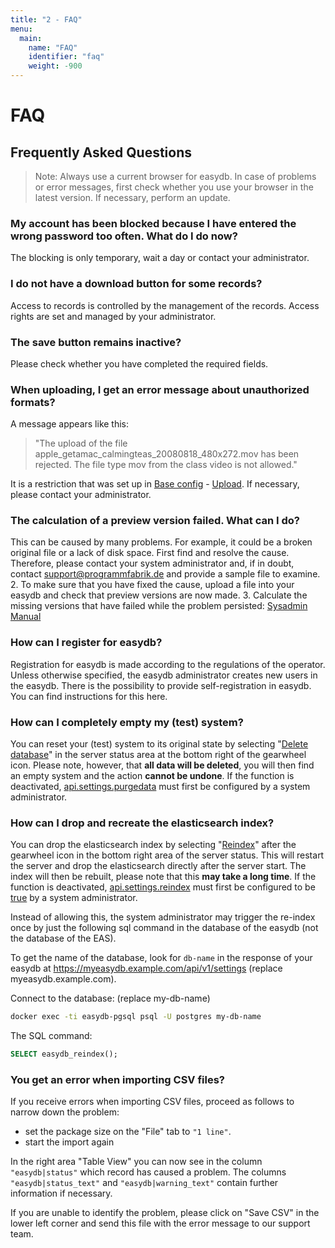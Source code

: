```yaml
---
title: "2 - FAQ"
menu:
  main:
    name: "FAQ"
    identifier: "faq"
    weight: -900
---
```

# FAQ

## Frequently Asked Questions

> Note: Always use a current browser for easydb. In case of problems or error messages, first check whether you use your browser in the latest version. If necessary, perform an update.

### My account has been blocked because I have entered the wrong password too often. What do I do now?

The blocking is only temporary, wait a day or contact your administrator.

### I do not have a download button for some records?

Access to records is controlled by the management of the records. Access rights are set and managed by your administrator.

### The save button remains inactive?

Please check whether you have completed the required fields.

### When uploading, I get an error message about unauthorized formats?

A message appears like this:

> "The upload of the file apple_getamac_calmingteas_20080818_480x272.mov has been rejected. The file type mov from the class video is not allowed."

It is a restriction that was set up in [Base config](/en/webfrontend/administration/base-config/) - [Upload](/de/webfrontend/administration/base-config/upload/). If necessary, please contact your administrator.

### The calculation of a preview version failed. What can I do?

This can be caused by many problems. For example, it could be a broken original file or a lack of disk space. First find and resolve the cause. Therefore, please contact your system administrator and, if in doubt, contact support@programmfabrik.de and provide a sample file to examine. 2. To make sure that you have fixed the cause, upload a file into your easydb and check that preview versions are now made. 3. Calculate the missing versions that have failed while the problem persisted: [Sysadmin Manual](/en/sysadmin/eas/faq/#restart-all-failed-jobs)

### How can I register for easydb?

Registration for easydb is made according to the regulations of the operator. Unless otherwise specified, the easydb administrator creates new users in the easydb. There is the possibility to provide self-registration in easydb. You can find instructions for this here.

### How can I completely empty my (test) system?

You can reset your (test) system to its original state by selecting "[Delete database](../webfrontend/administration/server-status)" in the server status area at the bottom right of the gearwheel icon. Please note, however, that **all data will be deleted**, you will then find an empty system and the action **cannot be undone**. If the function is deactivated, [api.settings.purgedata](../sysadmin/configuration/easydb-server.yml) must first be configured by a system administrator.

### How can I drop and recreate the elasticsearch index?

You can drop the elasticsearch index by selecting "[Reindex](../webfrontend/administration/server-status/#controls)" after the gearwheel icon in the bottom right area of the server status. This will restart the server and drop the elasticsearch directly after the server start. The index will then be rebuilt, please note that this **may take a long time**. If the function is deactivated, [api.settings.reindex](/en/sysadmin/configuration/easydb-server.yml/available-variables/) must first be configured to be [true](../sysadmin/configuration/easydb-server.yml) by a system administrator.

Instead of allowing this, the system administrator may trigger the re-index once by just the following sql command in the database of the easydb (not the database of the EAS).

To get the name of the database, look for `db-name` in the response of your easydb at https://myeasydb.example.com/api/v1/settings (replace myeasydb.example.com).

Connect to the database: (replace my-db-name)

```bash
docker exec -ti easydb-pgsql psql -U postgres my-db-name
```

The SQL command:

```sql
SELECT easydb_reindex();
```

### You get an error when importing CSV files?

If you receive errors when importing CSV files, proceed as follows to narrow down the problem:

- set the package size on the "File" tab to `"1 line"`.
- start the import again

In the right area "Table View" you can now see in the column `"easydb|status"` which record has caused a problem. The columns `"easydb|status_text"` and `"easydb|warning_text"` contain further information if necessary.

If you are unable to identify the problem, please click on "Save CSV" in the lower left corner and send this file with the error message to our support team.
